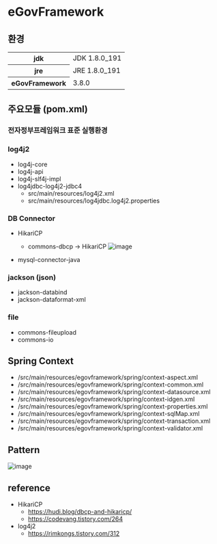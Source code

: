 # eGovFramework

## 환경
<table>
  <tr>
    <th>jdk</th>
    <td>JDK 1.8.0_191</td>
  </tr>
  <tr>
    <th>jre</th>
    <td>JRE 1.8.0_191</td>
  </tr>
  <tr>
    <th>eGovFramework</th>
    <td>3.8.0</td>
  </tr>
</table>

## 주요모듈 (pom.xml)

### 전자정부프레임워크 표준 실행환경

### log4j2
- log4j-core
- log4j-api
- log4j-slf4j-impl
- log4jdbc-log4j2-jdbc4
  - src/main/resources/log4j2.xml
  - src/main/resources/log4jdbc.log4j2.properties

### DB Connector
- HikariCP
  - commons-dbcp -> HikariCP
  ![image](https://github.com/iJaeDragon/eGovFramework/assets/66985977/26b71e28-0d52-4771-95ff-2795f207fae6)

- mysql-connector-java

### jackson (json)
- jackson-databind
- jackson-dataformat-xml

### file
- commons-fileupload
- commons-io

## Spring Context
- /src/main/resources/egovframework/spring/context-aspect.xml
- /src/main/resources/egovframework/spring/context-common.xml
- /src/main/resources/egovframework/spring/context-datasource.xml
- /src/main/resources/egovframework/spring/context-idgen.xml
- /src/main/resources/egovframework/spring/context-properties.xml
- /src/main/resources/egovframework/spring/context-sqlMap.xml
- /src/main/resources/egovframework/spring/context-transaction.xml
- /src/main/resources/egovframework/spring/context-validator.xml

## Pattern
![image](https://github.com/iJaeDragon/eGovFramework/assets/66985977/b8aab9e8-8f83-43c1-b4b2-9be3e7593d05)

## reference 
- HikariCP
  - https://hudi.blog/dbcp-and-hikaricp/
  - https://codevang.tistory.com/264
- log4j2
  - https://rimkongs.tistory.com/312
